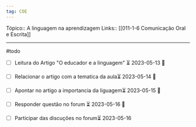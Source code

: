 ```yaml
---
tag: COE
---
```

Tópico::  A linguagem na aprendizagem
Links:: [[011-1-6 Comunicação Oral e Escrita]]  

---
#todo 
 - [ ] Leitura do Artigo "O educador e a linguagem" ⏳ 2023-05-13 🔼 
 - [ ] Relacionar o artigo com  a tematica da aula⏳ 2023-05-14 🔼
 - [ ] Apontar no artigo a importancia da liguagem⏳ 2023-05-15 🔼 
 - [ ] Responder questão no forum ⏳ 2023-05-16 🔼 
 - [ ] Participar das discuções no forum⏳ 2023-05-16 


